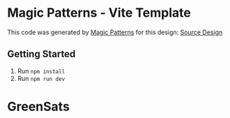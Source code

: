 # Magic Patterns - Vite Template

This code was generated by [Magic Patterns](https://magicpatterns.com) for this design: [Source Design](https://magicpatterns.com/c/fpuvkspdcixekr2fxdzq3q)

## Getting Started

1. Run `npm install`
2. Run `npm run dev`
# GreenSats
